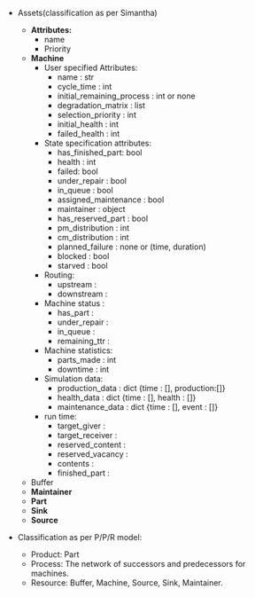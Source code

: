 - Assets(classification as per Simantha)
	- **Attributes:**
		- name 
		- Priority
	- **Machine**
		- User specified Attributes:
			- name : str
			- cycle_time : int
			- initial_remaining_process : int or none
			- degradation_matrix :  list
			- selection_priority : int
			- initial_health : int
			- failed_health : int
		- State specification attributes:
			- has_finished_part: bool
			- health : int
			- failed: bool
			- under_repair : bool
			- in_queue : bool
			- assigned_maintenance : bool
			- maintainer : object
			- has_reserved_part : bool
			- pm_distribution : int
			- cm_distribution : int
			- planned_failure : none or (time, duration)
			- blocked : bool
			- starved : bool
		- Routing:
			- upstream : 
			- downstream :
		- Machine status :
			- has_part : 
			- under_repair :
			- in_queue : 
			- remaining_ttr : 
		- Machine statistics:
			- parts_made : int
			- downtime : int
		- Simulation data:
			- production_data : dict {time : [], production:[]}
			- health_data : dict {time : [], health : []}
			- maintenance_data : dict {time : [], event : []}
		- run time:
			- target_giver : 
			- target_receiver :
			- reserved_content : 
			- reserved_vacancy : 
			- contents : 
			- finished_part :
	- Buffer
	- **Maintainer**
	- **Part**
	- **Sink** 
	- **Source**

- Classification as per P/P/R model:
	- Product: Part
	- Process: The network of successors and predecessors for machines.
	- Resource: Buffer, Machine, Source, Sink, Maintainer.